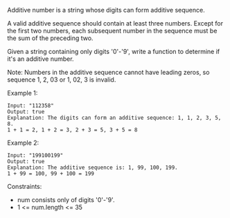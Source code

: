 Additive number is a string whose digits can form additive sequence.

A valid additive sequence should contain at least three numbers. Except for the first two numbers, each subsequent number in the sequence must be the sum of the preceding two.

Given a string containing only digits '0'-'9', write a function to determine if it's an additive number.

Note: Numbers in the additive sequence cannot have leading zeros, so sequence 1, 2, 03 or 1, 02, 3 is invalid.



Example 1:

```
Input: "112358"
Output: true
Explanation: The digits can form an additive sequence: 1, 1, 2, 3, 5, 8.
1 + 1 = 2, 1 + 2 = 3, 2 + 3 = 5, 3 + 5 = 8
```

Example 2:

```
Input: "199100199"
Output: true
Explanation: The additive sequence is: 1, 99, 100, 199.
1 + 99 = 100, 99 + 100 = 199
```

Constraints:
- num consists only of digits '0'-'9'.
- 1 <= num.length <= 35